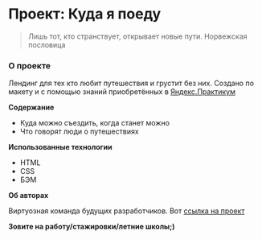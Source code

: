 # Проект: Куда я поеду

> Лишь тот, кто странствует, открывает новые пути.
Норвежская пословица

### О проекте

Лендинг для тех кто любит путешествия и грустит без них.
Создано по макету и с помощью знаний приобретённых в [Яндекс.Практикум](https://praktikum.yandex.ru)

**Содержание**
* Куда можно съездить, когда станет можно
* Что говорят люди о путешествиях

**Использованные технологии**

* HTML
* CSS
* БЭМ

**Об авторах**

Виртуозная команда будущих разработчиков. Вот [ссылка на проект](https://magic-verstka-team.github.io/where-go/)

**Зовите на работу/стажировки/летние школы;)**
